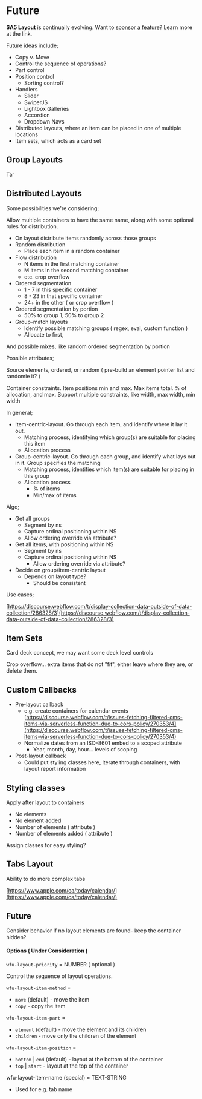 # Future

**SA5 Layout** is continually evolving.  Want to [sponsor a feature](../../overview/sponsor.md)?  Learn more at the link.&#x20;

Future ideas include;&#x20;

* Copy v. Move &#x20;
* Control the sequence of operations?&#x20;
* Part control
* Position control
  * Sorting control?&#x20;
* Handlers
  * Slider&#x20;
  * SwiperJS
  * Lightbox Galleries
  * Accordion
  * Dropdown Navs
* Distributed layouts, where an item can be placed in one of multiple locations
* Item sets, which acts as a card set

## Group Layouts

Tar

## Distributed Layouts

Some possibilities we're considering;&#x20;

Allow multiple containers to have the same name, along with some optional rules for distribution.&#x20;

* On layout distribute items randomly across those groups
* Random distribution
  * Place each item in a random container
* Flow distribution
  * N items in the first matching container
  * M items in the second matching container
  * etc. crop overflow&#x20;
* Ordered segmentation
  * 1 - 7 in this specific container
  * 8 - 23 in that specific container
  * 24+ in the other ( or crop overflow )&#x20;
* Ordered segmentation by portion
  * 50% to group 1, 50% to group 2&#x20;
* Group-match layouts
  * Identify possible matching groups ( regex, eval, custom function )
  * Allocate to first,&#x20;

And possible mixes, like random ordered segmentation by portion

Possible attributes;&#x20;

Source elements, ordered, or random ( pre-build an element pointer list and randomie it? )&#x20;

Container constraints. Item positions min and max. Max items total. % of allocation, and max.  Support multiple constraints, like width, max width, min width

In general;

* Item-centric-layout. Go through each item, and identify where it lay it out.&#x20;
  * Matching process, identifying which group(s) are suitable for placing this item
  * Allocation process
* Group-centric-layout. Go through each group, and identify what lays out in it. Group specifies the matching&#x20;
  * Matching process, identifies which item(s) are suitable for placing in this group
  * Allocation process
    * % of items
    * Min/max of items&#x20;

Algo;&#x20;

* Get all groups
  * Segment by ns
  * Capture ordinal positioning within NS
  * Allow ordering override via attribute?&#x20;
* Get all items, with positioning within NS
  * Segment by ns&#x20;
  * Capture ordinal positioning within NS
    * Allow ordering override via attribute? &#x20;
* Decide on group/item-centric layout
  * Depends on layout type?&#x20;
    * Should be consistent&#x20;

Use cases;

[https://discourse.webflow.com/t/display-collection-data-outside-of-data-collection/286328/3](https://discourse.webflow.com/t/display-collection-data-outside-of-data-collection/286328/3)

## Item Sets

Card deck concept, we may want some deck level controls&#x20;

Crop overflow... extra items that do not "fit", either leave where they are, or delete them.&#x20;



## Custom Callbacks

* Pre-layout callback
  * e.g. create containers for calendar events\
    [https://discourse.webflow.com/t/issues-fetching-filtered-cms-items-via-serverless-function-due-to-cors-policy/270353/4](https://discourse.webflow.com/t/issues-fetching-filtered-cms-items-via-serverless-function-due-to-cors-policy/270353/4)
  * Normalize dates from an ISO-8601 embed to a scoped attribute
    * Year, month, day, hour... levels of scoping&#x20;
* Post-layout callback
  * Could put styling classes here, iterate through containers, with layout report information&#x20;

## Styling classes

Apply after layout to containers

* No elements&#x20;
* No element added
* Number of elements ( attribute )
* Number of elements added ( attribute )

Assign classes for easy styling?

## Tabs Layout

Ability to do more complex tabs

[https://www.apple.com/ca/today/calendar/](https://www.apple.com/ca/today/calendar/)

## Future

Consider behavior if no layout elements are found- keep the container hidden?&#x20;







#### Options ( Under Consideration )&#x20;

`wfu-layout-priority` = NUMBER ( optional )

Control the sequence of layout operations.&#x20;

`wfu-layout-item-method` =&#x20;

* `move` (default) - move the item
* `copy` - copy the item

`wfu-layout-item-part` =&#x20;

* `element` (default) - move the element and its children
* `children` - move only the children of the element

`wfu-layout-item-position` =&#x20;

* `bottom` | `end` (default) - layout at the bottom of the container
* `top` | `start` - layout at the top of the container &#x20;

wfu-layout-item-name (special) = TEXT-STRING&#x20;

* Used for e.g. tab name







